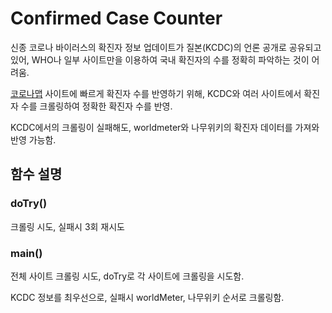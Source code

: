 # Confirmed Case Counter
신종 코로나 바이러스의 확진자 정보 업데이트가 질본(KCDC)의 언론 공개로 공유되고 있어, WHO나 일부 사이트만을 이용하여 국내 확진자의 수를 정확히 파악하는 것이 어려움.

[코로나맵](http://corona.paullab.synology.me/) 사이트에 빠르게 확진자 수를 반영하기 위해, KCDC와 여러 사이트에서 확진자 수를 크롤링하여 정확한 확진자 수를 반영.

KCDC에서의 크롤링이 실패해도, worldmeter와 나무위키의 확진자 데이터를 가져와 반영 가능함.

## 함수 설명
### doTry()
크롤링 시도, 실패시 3회 재시도
### main()
전체 사이트 크롤링 시도, doTry로 각 사이트에 크롤링을 시도함.

KCDC 정보를 최우선으로, 실패시 worldMeter,  나무위키 순서로 크롤링함.